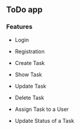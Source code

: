 ## ToDo app


### Features

 * Login
 * Registration
 
 * Create Task
 * Show Task
 * Update Task
 * Delete Task
 
 * Assign Task to a User
 * Update Status of a Task
